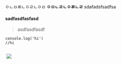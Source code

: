 ㅇㄴㅁㄻㄴㅇㄹㄴㅇㅁ
**ㅇㅁㄴㄹㄴㅇㄻㄴㄹ**
sdafadsfsadfsa
#### sadfasdfasfasd
> asdfasdfasdf
```
console.log('hi')
//hi
​
```
​
![](https://velog.velcdn.com/images/jun17183/post/2cb9e7f3-3238-4880-a489-75b658ca0aab/image.ico)
​
​
